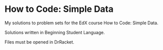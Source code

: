 # How to Code: Simple Data

My solutions to problem sets for the EdX course How to Code: Simple Data.

Solutions written in Beginning Student Language.

Files must be opened in DrRacket.
